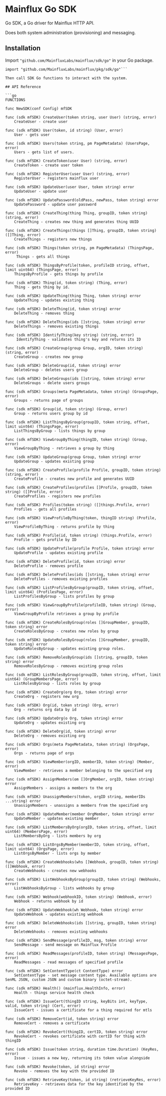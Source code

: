 # Mainflux Go SDK

Go SDK, a Go driver for Mainflux HTTP API.

Does both system administration (provisioning) and messaging.

## Installation
Import `"github.com/MainfluxLabs/mainflux/sdk/go"` in your Go package.

```
import "github.com/MainfluxLabs/mainflux/pkg/sdk/go"```

Then call SDK Go functions to interact with the system.

## API Reference

```go
FUNCTIONS

func NewSDK(conf Config) mfSDK

func (sdk mfSDK) CreateUser(token string, user User) (string, error)
    CreateUser - create user

func (sdk mfSDK) User(token, id string) (User, error)
    User - gets user

func (sdk mfSDK) Users(token string, pm PageMetadata) (UsersPage, error)
    Users - gets list of users.
    
func (sdk mfSDK) CreateToken(user User) (string, error)
    CreateToken - create user token

func (sdk mfSDK) RegisterUser(user User) (string, error)
    RegisterUser - registers mainflux user
    
func (sdk mfSDK) UpdateUser(user User, token string) error
    UpdateUser - update user

func (sdk mfSDK) UpdatePassword(oldPass, newPass, token string) error
    UpdatePassword - update user password

func (sdk mfSDK) CreateThing(thing Thing, groupID, token string) (string, error)
    CreateThing - creates new thing and generates thing UUID

func (sdk mfSDK) CreateThings(things []Thing, groupID, token string) ([]Thing, error)
    CreateThings - registers new things 
	
func (sdk mfSDK) Things(token string, pm PageMetadata) (ThingsPage, error)
     Things - gets all things
	
func (sdk mfSDK) ThingsByProfile(token, profileID string, offset, limit uint64) (ThingsPage, error)
    ThingsByProfile - gets things by profile
	
func (sdk mfSDK) Thing(id, token string) (Thing, error)
    Thing - gets thing by id.

func (sdk mfSDK) UpdateThing(thing Thing, token string) error
    UpdateThing - updates existing thing
    
func (sdk mfSDK) DeleteThing(id, token string) error
    DeleteThing - removes thing

func (sdk mfSDK) DeleteThings(ids []string, token string) error
    DeleteThings - removes existing things
	
func (sdk mfSDK) IdentifyThing(key string) (string, error)
     IdentifyThing - validates thing's key and returns its ID
	
func (sdk mfSDK) CreateGroup(group Group, orgID, token string) (string, error)
    CreateGroup - creates new group
	
func (sdk mfSDK) DeleteGroup(id, token string) error
    DeleteGroup - deletes users group

func (sdk mfSDK) DeleteGroups(ids []string, token string) error
	DeleteGroups - delete users groups
	
func (sdk mfSDK) Groups(meta PageMetadata, token string) (GroupsPage, error)
    Groups - returns page of groups
	
func (sdk mfSDK) Group(id, token string) (Group, error)
    Group - returns users group by id
	 
func (sdk mfSDK) ListThingsByGroup(groupID, token string, offset, limit uint64) (ThingsPage, error)
    ListThingsByGroup - lists things by group

func (sdk mfSDK) ViewGroupByThing(thingID, token string) (Group, error)
    ViewGroupByThing - retrieves a group by thing
    
func (sdk mfSDK) UpdateGroup(group Group, token string) error
    UpdateGroup - updates existing group
    
func (sdk mfSDK) CreateProfile(profile Profile, groupID, token string) (string, error)
    CreateProfile - creates new profile and generates UUID

func (sdk mfSDK) CreateProfiles(profiles []Profile, groupID, token string) ([]Profile, error)
    CreateProfiles - registers new profiles
    
func (sdk mfSDK) Profiles(token string) ([]things.Profile, error)
    Profiles - gets all profiles

func (sdk mfSDK) ViewProfileByThing(token, thingID string) (Profile, error)
    ViewProfileByThing - returns profile by thing
    
func (sdk mfSDK) Profile(id, token string) (things.Profile, error)
    Profile - gets profile by ID

func (sdk mfSDK) UpdateProfile(profile Profile, token string) error
    UpdateProfile - updates existing profile
    
func (sdk mfSDK) DeleteProfile(id, token string) error
    DeleteProfile - removes profile

func (sdk mfSDK) DeleteProfiles(ids []string, token string) error
    DeleteProfiles - removes existing profiles
    
func (sdk mfSDK) ListProfilesByGroup(groupID, token string, offset, limit uint64) (ProfilesPage, error)
    ListProfilesByGroup - lists profiles by group
    
func (sdk mfSDK) ViewGroupByProfile(profileID, token string) (Group, error)
    ViewGroupByProfile retrieves a group by profile
    
func (sdk mfSDK) CreateRolesByGroup(roles []GroupMember, groupID, token string) error
    CreateRolesByGroup - creates new roles by group
    
func (sdk mfSDK) UpdateRolesByGroup(roles []GroupMember, groupID, token string) error
    UpdateRolesByGroup - updates existing group roles.
	
func (sdk mfSDK) RemoveRolesByGroup(ids []string, groupID, token string) error
    RemoveRolesByGroup - removes existing group roles
	
func (sdk mfSDK) ListRolesByGroup(groupID, token string, offset, limit uint64) (GroupMembersPage, error)
    ListRolesByGroup - lists roles by group
 
func (sdk mfSDK) CreateOrg(org Org, token string) error
    CreateOrg - registers new org
	
func (sdk mfSDK) Org(id, token string) (Org, error)
    Org - returns org data by id
	
func (sdk mfSDK) UpdateOrg(o Org, token string) error
    UpdateOrg - updates existing org

func (sdk mfSDK) DeleteOrg(id, token string) error
    DeleteOrg - removes existing org

func (sdk mfSDK) Orgs(meta PageMetadata, token string) (OrgsPage, error)
    Orgs - returns page of orgs

func (sdk mfSDK) ViewMember(orgID, memberID, token string) (Member, error)
    ViewMember - retrieves a member belonging to the specified org
	
func (sdk mfSDK) AssignMembers(om []OrgMember, orgID, token string) error
    AssignMembers - assigns a members to the org
	
func (sdk mfSDK) UnassignMembers(token, orgID string, memberIDs ...string) error
    UnassignMembers - unassigns a members from the specified org
    
func (sdk mfSDK) UpdateMember(member OrgMember, token string) error
    UpdateMember - updates existing member

func (sdk mfSDK) ListMembersByOrg(orgID, token string, offset, limit uint64) (MembersPage, error)
    ListMembersByOrg - lists members by org
	
func (sdk mfSDK) ListOrgsByMember(memberID, token string, offset, limit uint64) (OrgsPage, error)
    ListOrgsByMember - lists orgs by member
	
func (sdk mfSDK) CreateWebhooks(whs []Webhook, groupID, token string) ([]Webhook, error)
    CreateWebhooks - creates new webhooks
	
func (sdk mfSDK) ListWebhooksByGroup(groupID, token string) (Webhooks, error)
    ListWebhooksByGroup - lists webhooks by group
	
func (sdk mfSDK) Webhook(webhookID, token string) (Webhook, error)
    Webhook - returns webhook by id
	
func (sdk mfSDK) UpdateWebhook(wh Webhook, token string) error
    UpdateWebhook - updates existing webhook
	
func (sdk mfSDK) DeleteWebhooks(ids []string, groupID, token string) error
    DeleteWebhooks - removes existing webhooks
    
func (sdk mfSDK) SendMessage(profileID, msg, token string) error
    SendMessage - send message on Mainflux Profile

func (sdk mfSDK) ReadMessages(profileID, token string) (MessagesPage, error)
    ReadMessages - read messages of specified profile

func (sdk mfSDK) SetContentType(ct ContentType) error
    SetContentType - set message content type. Available options are SenML JSON, custom JSON and custom binary (octet-stream).

func (sdk mfSDK) Health() (mainflux.HealthInfo, error)
    Health - things service health check

func (sdk mfSDK) IssueCert(thingID string, keyBits int, keyType, valid, token string) (Cert, error)
    IssueCert - issues a certificate for a thing required for mtls

func (sdk mfSDK) RemoveCert(id, token string) error
    RemoveCert - removes a certificate

func (sdk mfSDK) RevokeCert(thingID, certID, token string) error
    RevokeCert - revokes certificate with certID for thing with thingID

func (sdk mfSDK) Issue(token string, duration time.Duration) (KeyRes, error)
    Issue - issues a new key, returning its token value alongside
	
func (sdk mfSDK) Revoke(token, id string) error
    Revoke - removes the key with the provided ID 
    
func (sdk mfSDK) RetrieveKey(token, id string) (retrieveKeyRes, error)
	RetrieveKey - retrieves data for the key identified by the provided ID

```
